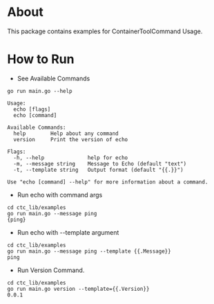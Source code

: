 # About

This package contains examples for ContainerToolCommand Usage.

# How to Run
* See Available Commands
``` shell
go run main.go --help

Usage:
  echo [flags]
  echo [command]

Available Commands:
  help        Help about any command
  version     Print the version of echo

Flags:
  -h, --help              help for echo
  -m, --message string    Message to Echo (default "text")
  -t, --template string   Output format (default "{{.}}")

Use "echo [command] --help" for more information about a command.

```
* Run echo with command args
``` shell
cd ctc_lib/examples
go run main.go --message ping
{ping}
```
* Run echo with --template argument
``` shell
cd ctc_lib/examples
go run main.go --message ping --template {{.Message}}
ping

```
* Run Version Command.
```shell
cd ctc_lib/examples
go run main.go version --template={{.Version}}
0.0.1
```



